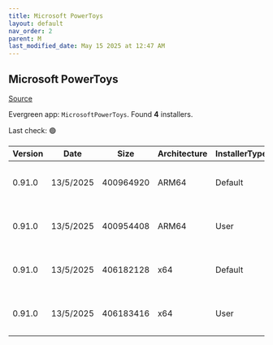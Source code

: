```yaml
---
title: Microsoft PowerToys
layout: default
nav_order: 2
parent: M
last_modified_date: May 15 2025 at 12:47 AM
---
```


## Microsoft PowerToys

[Source](https://github.com/microsoft/PowerToys/)

Evergreen app: `MicrosoftPowerToys`. Found **4** installers.

Last check: 🟢

| Version | Date      | Size      | Architecture | InstallerType | Type | URI                                                                                                                                                                                                          |
| ------- | --------- | --------- | ------------ | ------------- | ---- | ------------------------------------------------------------------------------------------------------------------------------------------------------------------------------------------------------------ |
| 0.91.0  | 13/5/2025 | 400964920 | ARM64        | Default       | exe  | [https://github.com/microsoft/PowerToys/releases/download/v0.91.0/PowerToysSetup-0.91.0-arm64.exe](https://github.com/microsoft/PowerToys/releases/download/v0.91.0/PowerToysSetup-0.91.0-arm64.exe)         |
| 0.91.0  | 13/5/2025 | 400954408 | ARM64        | User          | exe  | [https://github.com/microsoft/PowerToys/releases/download/v0.91.0/PowerToysUserSetup-0.91.0-arm64.exe](https://github.com/microsoft/PowerToys/releases/download/v0.91.0/PowerToysUserSetup-0.91.0-arm64.exe) |
| 0.91.0  | 13/5/2025 | 406182128 | x64          | Default       | exe  | [https://github.com/microsoft/PowerToys/releases/download/v0.91.0/PowerToysSetup-0.91.0-x64.exe](https://github.com/microsoft/PowerToys/releases/download/v0.91.0/PowerToysSetup-0.91.0-x64.exe)             |
| 0.91.0  | 13/5/2025 | 406183416 | x64          | User          | exe  | [https://github.com/microsoft/PowerToys/releases/download/v0.91.0/PowerToysUserSetup-0.91.0-x64.exe](https://github.com/microsoft/PowerToys/releases/download/v0.91.0/PowerToysUserSetup-0.91.0-x64.exe)     |
